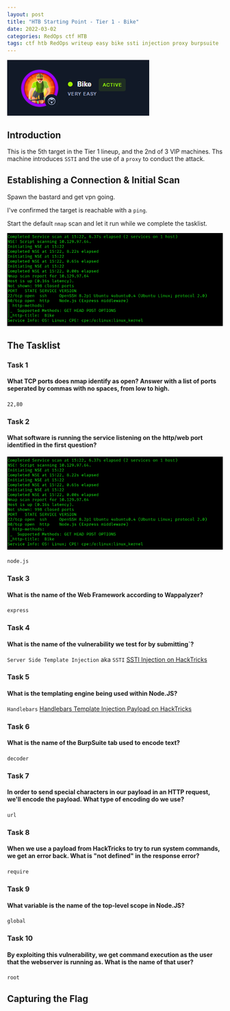 ```yaml
---
layout: post
title: "HTB Starting Point - Tier 1 - Bike"
date: 2022-03-02
categories: RedOps ctf HTB
tags: ctf htb RedOps writeup easy bike ssti injection proxy burpsuite
---
```

<img src='/assets/img/ctf/htb/sp/tier1/bike/bike.PNG'/>

## Introduction

This is the 5th target in the Tier 1 lineup, and the 2nd of 3 VIP machines. Ths machine introduces `SSTI` and the use of a `proxy` to conduct the attack.


## Establishing a Connection & Initial Scan

Spawn the bastard and get vpn going.

I've confirmed the target is reachable with a `ping`.

Start the default `nmap` scan and let it run while we complete the tasklist.

<img src='/assets/img/ctf/htb/sp/tier1/bike/1nmap.png'>

## The Tasklist

### Task 1
#### What TCP ports does nmap identify as open? Answer with a list of ports seperated by commas with no spaces, from low to high.

`22,80`

### Task 2
#### What software is running the service listening on the http/web port identified in the first question?

<img src='/assets/img/ctf/htb/sp/tier1/bike/1nmap.png'>

`node.js`

### Task 3
#### What is the name of the Web Framework according to Wappalyzer?
`express`


### Task 4 
#### What is the name of the vulnerability we test for by submitting`?
`Server Side Template Injection` aka `SSTI`
[SSTI Injection on HackTricks](https://book.hacktricks.xyz/pentesting-web/ssti-server-side-template-injection)

### Task 5
#### What is the templating engine being used within Node.JS?
`Handlebars`
[Handlebars Template Injection Payload on HackTricks](https://book.hacktricks.xyz/pentesting-web/ssti-server-side-template-injection#handlebars-nodejs)



### Task 6
#### What is the name of the BurpSuite tab used to encode text?
`decoder`


### Task 7
#### In order to send special characters in our payload in an HTTP request, we'll encode the payload. What type of encoding do we use?
`url`


### Task 8
#### When we use a payload from HackTricks to try to run system commands, we get an error back. What is "not defined" in the response error?
`require`


### Task 9
#### What variable is the name of the top-level scope in Node.JS?
`global`

### Task 10
####  By exploiting this vulnerability, we get command execution as the user that the webserver is running as. What is the name of that user?
`root`

## Capturing the Flag

